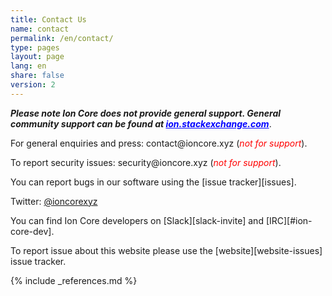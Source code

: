 ```yaml
---
title: Contact Us
name: contact
permalink: /en/contact/
type: pages
layout: page
lang: en
share: false
version: 2
---
```

<i style="font-weight: bold">Please note Ion Core does not provide general support. General community support can be found at <a style="color:blue" href="https://ion.stackexchange.com/">ion.stackexchange.com</a></i>.

For general enquiries and press: <i class="fa fa-fw fa-envelope"></i> contact<span style="display:none"></span>@ioncore.xyz (<i style="color:red">not for support</i>).

To report security issues: <i class="fa fa-fw fa-envelope"></i> security<span style="display:none"></span>@ioncore.xyz (<i style="color:red">not for support</i>).

You can report bugs in our software using the <i class="fa fa-fw fa-github"></i> [issue tracker][issues].

<i class="fa fa-fw fa-twitter"></i> Twitter: <a href="https://twitter.com/ioncorexyz/">@ioncorexyz</a>

You can find Ion Core developers on <i class="fa fa-fw fa-slack"></i> [Slack][slack-invite] and [IRC][#ion-core-dev].

To report issue about this website please use the [website][website-issues] issue tracker.

{% include _references.md %}

